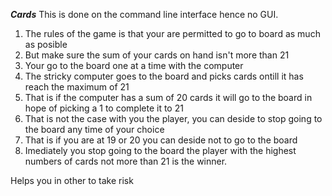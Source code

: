***********Cards***********
This is done on the command line interface hence no GUI.
1) The rules of the game is that your are permitted to go to board as much as posible
2) But make sure the sum of your cards on hand isn't more than 21
3) Your go to the board one at a time with the computer
4) The stricky computer goes to the board and picks cards ontill it has reach the maximum of 21
5) That is if the computer has a sum of 20 cards it will go to the board in hope of picking a 1 to complete it to 21
6) That is not the case with you the player, you can deside to stop going to the board any time of your choice 
7) That is if you are at 19 or 20 you can deside not to go to the board
8) Imediately you stop going to the board  the player with the highest numbers of cards not more than 21 is the winner.

Helps you in other to take risk